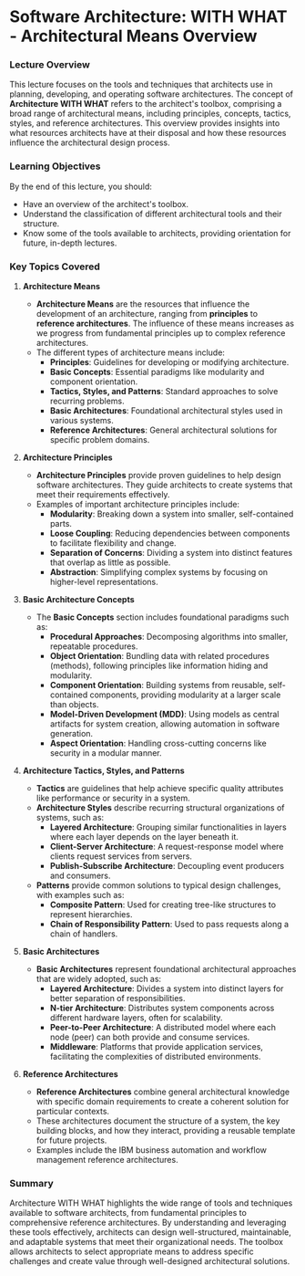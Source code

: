 # Software Architecture: WITH WHAT - Architectural Means Overview

### Lecture Overview

This lecture focuses on the tools and techniques that architects use in
planning, developing, and operating software architectures. The concept of
**Architecture WITH WHAT** refers to the architect's toolbox, comprising a broad
range of architectural means, including principles, concepts, tactics, styles,
and reference architectures. This overview provides insights into what resources
architects have at their disposal and how these resources influence the
architectural design process.

### Learning Objectives

By the end of this lecture, you should:

- Have an overview of the architect's toolbox.
- Understand the classification of different architectural tools and their
  structure.
- Know some of the tools available to architects, providing orientation for
  future, in-depth lectures.

### Key Topics Covered

1. **Architecture Means**

   - **Architecture Means** are the resources that influence the development of
     an architecture, ranging from **principles** to **reference
     architectures**. The influence of these means increases as we progress from
     fundamental principles up to complex reference architectures.
   - The different types of architecture means include:
     - **Principles**: Guidelines for developing or modifying architecture.
     - **Basic Concepts**: Essential paradigms like modularity and component
       orientation.
     - **Tactics, Styles, and Patterns**: Standard approaches to solve recurring
       problems.
     - **Basic Architectures**: Foundational architectural styles used in
       various systems.
     - **Reference Architectures**: General architectural solutions for specific
       problem domains.

2. **Architecture Principles**

   - **Architecture Principles** provide proven guidelines to help design
     software architectures. They guide architects to create systems that meet
     their requirements effectively.
   - Examples of important architecture principles include:
     - **Modularity**: Breaking down a system into smaller, self-contained
       parts.
     - **Loose Coupling**: Reducing dependencies between components to
       facilitate flexibility and change.
     - **Separation of Concerns**: Dividing a system into distinct features that
       overlap as little as possible.
     - **Abstraction**: Simplifying complex systems by focusing on higher-level
       representations.

3. **Basic Architecture Concepts**

   - The **Basic Concepts** section includes foundational paradigms such as:
     - **Procedural Approaches**: Decomposing algorithms into smaller,
       repeatable procedures.
     - **Object Orientation**: Bundling data with related procedures (methods),
       following principles like information hiding and modularity.
     - **Component Orientation**: Building systems from reusable, self-contained
       components, providing modularity at a larger scale than objects.
     - **Model-Driven Development (MDD)**: Using models as central artifacts for
       system creation, allowing automation in software generation.
     - **Aspect Orientation**: Handling cross-cutting concerns like security in
       a modular manner.

4. **Architecture Tactics, Styles, and Patterns**

   - **Tactics** are guidelines that help achieve specific quality attributes
     like performance or security in a system.
   - **Architecture Styles** describe recurring structural organizations of
     systems, such as:
     - **Layered Architecture**: Grouping similar functionalities in layers
       where each layer depends on the layer beneath it.
     - **Client-Server Architecture**: A request-response model where clients
       request services from servers.
     - **Publish-Subscribe Architecture**: Decoupling event producers and
       consumers.
   - **Patterns** provide common solutions to typical design challenges, with
     examples such as:
     - **Composite Pattern**: Used for creating tree-like structures to
       represent hierarchies.
     - **Chain of Responsibility Pattern**: Used to pass requests along a chain
       of handlers.

5. **Basic Architectures**

   - **Basic Architectures** represent foundational architectural approaches
     that are widely adopted, such as:
     - **Layered Architecture**: Divides a system into distinct layers for
       better separation of responsibilities.
     - **N-tier Architecture**: Distributes system components across different
       hardware layers, often for scalability.
     - **Peer-to-Peer Architecture**: A distributed model where each node (peer)
       can both provide and consume services.
     - **Middleware**: Platforms that provide application services, facilitating
       the complexities of distributed environments.

6. **Reference Architectures**
   - **Reference Architectures** combine general architectural knowledge with
     specific domain requirements to create a coherent solution for particular
     contexts.
   - These architectures document the structure of a system, the key building
     blocks, and how they interact, providing a reusable template for future
     projects.
   - Examples include the IBM business automation and workflow management
     reference architectures.

### Summary

Architecture WITH WHAT highlights the wide range of tools and techniques
available to software architects, from fundamental principles to comprehensive
reference architectures. By understanding and leveraging these tools
effectively, architects can design well-structured, maintainable, and adaptable
systems that meet their organizational needs. The toolbox allows architects to
select appropriate means to address specific challenges and create value through
well-designed architectural solutions.
